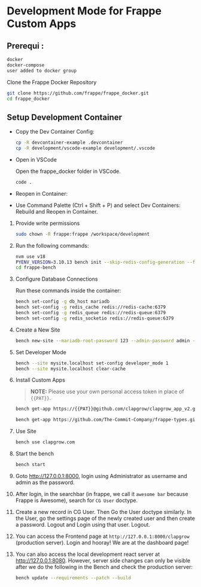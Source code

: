 # Development Mode for Frappe Custom Apps

## Prerequi : 

```bash
docker
docker-compose
user added to docker group
```


Clone the Frappe Docker Repository

```bash
git clone https://github.com/frappe/frappe_docker.git
cd frappe_docker
```

## Setup Development Container

- Copy the Dev Container Config:

    ```bash
    cp -R devcontainer-example .devcontainer
    cp -R development/vscode-example development/.vscode
    ```

- Open in VSCode

    Open the frappe_docker folder in VSCode.

    ```bash
    code .
    ```

- Reopen in Container:

- Use Command Palette (Ctrl + Shift + P) and select Dev Containers: Rebuild and Reopen in Container.

1. Provide write permissions

    ```bash
    sudo chown -R frappe:frappe /workspace/development
    ```

2. Run the following commands:

    ```bash
    nvm use v18
    PYENV_VERSION=3.10.13 bench init --skip-redis-config-generation --frappe-branch version-15 frappe-bench
    cd frappe-bench
    ```

3. Configure Database Connections

    Run these commands inside the container:

    ```bash
    bench set-config -g db_host mariadb
    bench set-config -g redis_cache redis://redis-cache:6379
    bench set-config -g redis_queue redis://redis-queue:6379
    bench set-config -g redis_socketio redis://redis-queue:6379
    ```

4. Create a New Site

    ```bash
    bench new-site --mariadb-root-password 123 --admin-password admin --no-mariadb-socket clapgrow.com
    ```

5. Set Developer Mode

    ```bash
    bench --site mysite.localhost set-config developer_mode 1
    bench --site mysite.localhost clear-cache
    ```

6. Install Custom Apps

    > **NOTE:** Please use your own personal access token in place of `{{PAT}}`.

    ```bash
    bench get-app https://{{PAT}}@github.com/clapgrow/clapgrow_app_v2.git

    bench get-app https://github.com/The-Commit-Company/frappe-types.git
    ```

7. Use Site

    ```bash
    bench use clapgrow.com
    ```

8. Start the bench

    ```bash
    bench start
    ```

9. Goto <http://127.0.0.1:8000>, login using Administrator as username and admin as the password.

10. After login, in the searchbar (in frappe, we call it `awesome bar` because Frappe is Awesome), search for `CG User` doctype.

11. Create a new record in CG User.  Then Go the User doctype similarly. In the User, go the settings page of the newly created user and then create a password. Logout and Login using that user. Logout.

12. You can access the Frontend page at `http://127.0.0.1:8000/clapgrow` (production server). Login and hooray! We are at the dashboard page!

13. You can also access the local development react server at <http://127.0.0.1:8080>. However, server side changes can only be visible after we do the following in the Bench and check the production server:

    ```bash
    bench update --requirements --patch --build
    ```
